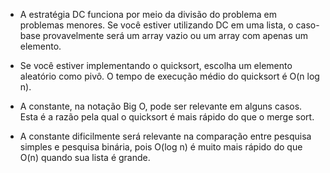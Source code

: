 
- A estratégia DC funciona por meio da divisão do problema em problemas menores. Se você estiver utilizando DC em uma lista, o caso-base provavelmente será um array vazio ou um array com apenas um elemento.

- Se você estiver implementando o quicksort, escolha um elemento aleatório como pivô. O tempo de execução médio do quicksort é O(n log n).

- A constante, na notação Big O, pode ser relevante em alguns casos. Esta é a razão pela qual o quicksort é mais rápido do que o merge sort.

- A constante dificilmente será relevante na comparação entre pesquisa simples e pesquisa binária, pois O(log n) é muito mais rápido do que O(n) quando sua lista é grande.

